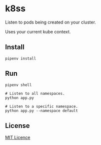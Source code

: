 # k8ss
Listen to pods being created on your cluster. 

Uses your current kube context.

## Install
```
pipenv install
```

## Run
```
pipenv shell

# Listen to all namespaces.
python app.py

# Listen to a specific namespace.
python app.py --namespace default
```

## License
[MIT Licence](LICENSE)
